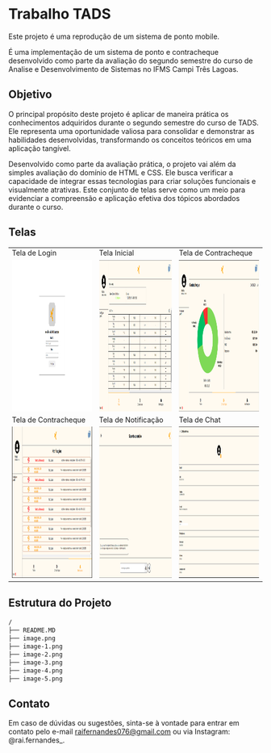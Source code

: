 # Trabalho TADS

Este projeto é uma reprodução de um sistema de ponto mobile.

É uma implementação de um sistema de ponto e contracheque desenvolvido como parte da avaliação do segundo semestre do curso de Analise e Desenvolvimento de Sistemas no IFMS Campi Três Lagoas.

## Objetivo

O principal propósito deste projeto é aplicar de maneira prática os conhecimentos adquiridos durante o segundo semestre do curso de TADS. Ele representa uma oportunidade valiosa para consolidar e demonstrar as habilidades desenvolvidas, transformando os conceitos teóricos em uma aplicação tangível.

Desenvolvido como parte da avaliação prática, o projeto vai além da simples avaliação do domínio de HTML e CSS. Ele busca verificar a capacidade de integrar essas tecnologias para criar soluções funcionais e visualmente atrativas. Este conjunto de telas serve como um meio para evidenciar a compreensão e aplicação efetiva dos tópicos abordados durante o curso.

## Telas

|                                                                 |                                                                 |                                                                 |
| --------------------------------------------------------------- | --------------------------------------------------------------- | --------------------------------------------------------------- |
| Tela de Login                                                   | Tela Inicial                                                    | Tela de Contracheque                                            |
| [<img src="image.png" width="400" height="300">](image.png)     | [<img src="image-1.png" width="400" height="300">](image-1.png) | [<img src="image-2.png" width="400" height="300">](image-2.png) |
| Tela de Contracheque                                            | Tela de Notificação                                             | Tela de Chat                                                    |
| [<img src="image-3.png" width="400" height="300">](image-3.png) | [<img src="image-4.png" width="400" height="300">](image-4.png) | [<img src="image-5.png" width="400" height="300">](image-5.png) |

## Estrutura do Projeto

```
/
├── README.MD
├── image.png
├── image-1.png
├── image-2.png
├── image-3.png
├── image-4.png
├── image-5.png
```

## Contato

Em caso de dúvidas ou sugestões, sinta-se à vontade para entrar em contato pelo e-mail raifernandes076@gmail.com ou via Instagram: @rai.fernandes\_.
